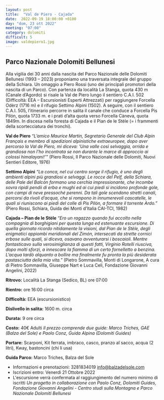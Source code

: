 ```yaml
---
layout: post
title:  "Val de Piero - Cajada"
date:  2022-09-19 18:00:00 +0100
day: "dom, 23 ott 2022"
meeting: "07:00"
category: dolomiti 
difficult: 5
image: valdepiero1.jpg
---
```


## Parco Nazionale Dolomiti Bellunesi

Alla vigilia dei 30 anni dalla nascita del Parco Nazionale delle Dolomiti Bellunesi (1993 – 2023) proponiamo una traversata integrale del gruppo della Schiara. Un omaggio a Piero Rossi (uno dei principali promotori della nascita di un Parco).
Con partenza da località La Stanga, quota 430 m (Canale d’Agordo) si risale la Val de Piero lungo il sentiero C.A.I. 502 (Difficoltà: EEA – Escursionisti Esperti Attrezzati) per raggiungere Forcella Odèrz (1716 m) e il rifugio Settimo Alpini (1502).
A seguire, con il sentiero C.A.I. 505, l’itinerario percorre in salita il canale che conduce a Forcella Pis Pilón, quota 1733 m. e i prati d’alta quota verso Forcella Càneva, quota 1849m. In discesa nella foresta di Cajada e il Pian de le Stèle (= i frammenti della scortecciatura dei tronchi).

**Val de Piero**
*“L’amico Maurice Martin, Segretario Generale del Club Alpin Français e membro di spedizioni alpinistiche extraeuropee, dopo aver percorso la Val de Piero, mi diceva: ‘Una valle così selvaggia, orrida e grandiosa non l’ho incontrata se non durante le marce di approccio ai colossi himalayani!’”*
(Piero Rossi, Il Parco Nazionale delle Dolomiti, Nuovi Sentieri Editore, 1976)

**Settimo Alpini**
*“La conca, nel cui centro sorge il rifugio, è uno degli ambienti alpini più grandiosi e selvaggi. Le rocce del Pelf, della Schiara, delle Pale del Balcón formano una cerchia impressionante, che incombe sovra ripidi pendii di erba e mughi ed ai cui piedi si incidono profonde gole, con campi di neve pressoché perenni. Da tali gole scendono stretti canali, percorsi da rivoli d’acqua, che si rompono in innumerevoli cascatelle, le quali si riuniscono ai piedi del colle di Pis Pilón, a formare il torrente Ardo.”*  
(Piero Rossi, Schiara, Guida dei Monti d’Italia CAI-TCI, 1982)

**Cajada – Pian de le Stèle**
*“Ero un ragazzo quando fui accolto nella compagnia di borghigiani per questa lunga ed estenuante escursione. Di quella giornata ricordo nitidamente la visioni, dal Pian de le Stèle, degli enigmatici appiombi meridionali del Zimón, intersecati da strette cornici erbose sulle quali, si diceva, osavano avventurarsi i boscaioli. Mentre fantasticavo sulla verosimiglianza di questi fatti, Virginio Rotelli riusciva, dopo molti sforzi, a innescare la fiamma di un certo fornelletto a benzina. L’acqua tardò alquanto a bollire ma finalmente fu pronta la più desiderata pastasciutta della mia vita.”*
(Pietro Sommavilla, Monti di Longarone, A cura di Pietro Sommavilla, Giuseppe Nart e Luca Celi, Fondazione Giovanni Angelini, 2022)

**Ritrovo:** Località La Stanga (Sedico, BL) ore 07:00

**Rientro:** ore 16:00 circa 

**Difficoltà:** EEA (escursionistico)

**Dislivello in salita:**  1600 m. circa

**Durata:** 9 ore circa

**Costo:** 40€ Adulti
*Il prezzo comprende due guide: Marco Triches, GAE (Balza del Sole) e Paolo Conz, Guida Alpina (Dolomiti Guides)*

**Portare:** Scarponi, Kit ferrata, imbraco, casco, pranzo al sacco, acqua (2 litri), Kway, bastoncini (chi li usa) 

**Guida Parco:** Marco Triches, Balza del Sole
* Informazioni e prenotazioni: 3281834019 info@balzadelsole.com 
* Iscrizioni entro: Venerdì 21 Ottobre 2022
* L'escursione verrà confermata al raggiungimento del numero minimo di iscritti
*Un progetto in collaborazione con Paolo Conz, Dolomiti Guides, Fondazione Giovanni Angelini - Centro studi sulla Montagna e Parco Nazionale Dolomiti Bellunesi*

